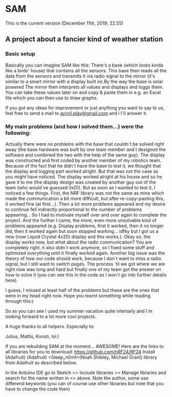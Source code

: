 # SAM

This is the current version (December 11th, 2019; 22.55)

## A project about a fancier kind of weather station

### Basic setup

Basically you can imagine SAM like this: There's a base (which looks kinda like a birds' house) that contains all the sensors. This base then reads all the data from the sensors and transmits it via radio signal to the mirror (it's similar to a smart mirror with a display built in).By the way the base is solar powered The mirror then interprets all values and displays and loggs them. You can take these values later on and copy & paste them in e.g. an Excel file which you can then use to draw graphs.

If you got any ideas for improvement or just anything you want to say to us, feel free to send a mail to aynril.play@gmail.com and i I´ll answer it.

### My main problems (and how I solved them...) were the following:

Actually there were no problems with the base that couldn´t be solved right away (the base hardware was built by one team member and I designed the software and combined the two with the help of the same guy). The display was constructed and first coded by another member of my robotics team. Because of the fact that he didn´t have the base to test it, we thought that the display and logging part worked alright. But that was not the case as you might have noticed. The display worked alright at his house and so he gave it to me (the display design was created by another guy out of the team (who would´ve guessed itxD)). But as soon as I wanted to test it, I noticed a few things. First, the NRF library was not the same as mine which made the communication a bit more difficult, but after re-copy-pasting this, it worked fine (at first...). Then a lot more problems appeared and my desire to continue fell indirectly proportional to the number of problems appearing... So I had to motivate myself over and over again to complete the project. And the further I came, the more, even more unsolvable kind of problems appeared (e.g. Display problems, first it worked, then it no longer did, then it worked again but soon stopped working... idfky but I got us a new (now Liquid Crystal 4x20) display and this works.). Okay so, the display works now, but what about the radio communication? You are completely right, it also didn´t work anymore, so I fixed some stuff and optimized everything until it finally worked again. Another big issue was the theory of how our code should work, because I don´t want to miss a radio signal, but I still want to switch pages. The process ´til we got where we are right now was long and hard but finally one of my team got the answer on how to solve it (you can see this in the code as I won´t go into further details here).

I guess, I missed at least half of the problems but these are the ones that were in my head right now. Hope you learnt something while reading through this:)

So as you can see I used my summer vacation quite intensely and I´m looking forward to a lot more cool projects.

A huge thanks to all helpers. Especially to:

Julius, Mattis, Konsti, Isi:)



If you are rebuilding SAM at the moment... AWESOME! Here are the links to all libraries for you to download:
https://github.com/nRF24/RF24                          <Radio library>
   <library for pressure sensor>
Install <BMP280>(Adafruit) <DHT>(Adafruit) <Sleep_n0m1>(Noah Shibley, Michael Grant) library from Adafruit as described below.

In the Arduino IDE go to Sketch >> Include libraries >> Manage libraries and search for the name written in <> above. Note the author, some use differend keywords (you can of course use other libraries but note that you have to change the code then)
